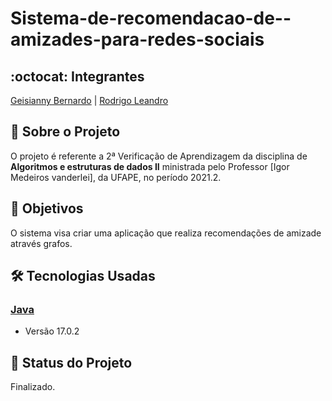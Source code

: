# Sistema-de-recomendacao-de--amizades-para-redes-sociais

## :octocat: Integrantes
[Geisianny Bernardo](https://github.com/Geisianny) | [Rodrigo Leandro](https://github.com/Rudrigozx) 
## :page_with_curl: Sobre o Projeto
O projeto é referente a 2ª Verificação de Aprendizagem da disciplina de __Algoritmos e estruturas de dados II__ ministrada pelo Professor [Igor Medeiros vanderlei], da UFAPE, no período 2021.2. 

## :pushpin: Objetivos
O sistema visa criar uma aplicação que realiza recomendações de amizade através grafos.

## :hammer_and_wrench: Tecnologias Usadas
### [Java](https://www.ruby-lang.org/pt/)
*   Versão 17.0.2
## :construction: Status do Projeto
Finalizado.
